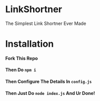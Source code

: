 # LinkShortner
 The Simplest Link Shortner Ever Made
# Installation
#### Fork This Repo
#### Then Do `npm i`
#### Then Configure The Details In `config.js`
#### Then Just Do `node index.js` And Ur Done!
